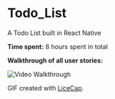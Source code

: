 # Todo_List
A Todo List built in React Native

**Time spent:** 8 hours spent in total

**Walkthrough of all user stories:**

![Video Walkthrough](Week04_demo.gif)

GIF created with [LiceCap](http://www.cockos.com/licecap/).

